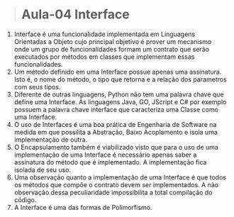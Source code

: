 > # Aula-04 Interface

1. Interface é uma funcionalidade implementada em Linguagens Orientadas a Objeto cujo principal objetivo é prover um mecanismo onde um grupo de funcionalidades formam um contrato que serão executados por métodos em classes que implementam essas funcionalidades.
2. Um método definido em uma Interface possue apenas uma assinatura. Isto é, o nome do método, o tipo que retorna e a relação dos parametros com seus tipos.
3. Diferente de outras linguagens, Python não tem uma palavra chave que define uma Interface. As linguagens Java, GO, JScript e C# por exemplo possuem a palavra chave interface que caracteriza uma Classe como uma Interface. 
4. O uso de Interfaces é uma boa prática de Engenharia de Software na medida em que possilita a Abstração, Baixo Acoplamento e isola uma implementação de outra.
5. O Encapsulamento também é viabilizado visto que para o uso de uma implementação de uma Interface é necessário apenas saber a assinatura do método que é implementado. A implementação fica isolada de seu uso.
6. Uma observação quanto a implementação de uma Interface é que todos os métodos que compõe o contrato devem ser implementados. A não observação dessa peculiaridade impossibilita a total compilação do código.
7. A Interface é uma das formas de Polimorfismo.

